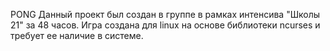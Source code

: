 PONG
Данный проект был создан в группе в рамках интенсива "Школы 21" за 48 часов. Игра создана для linux на основе библиотеки ncurses и требует ее наличие в системе.
